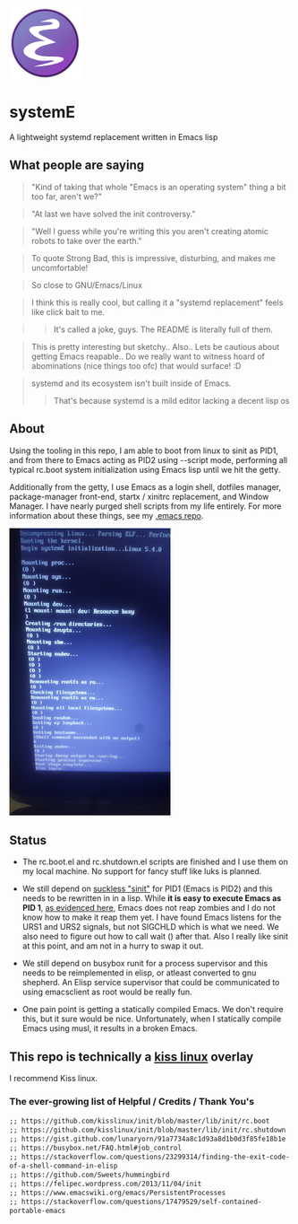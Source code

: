 ![Logo](emacs.png)

# systemE
A lightweight systemd replacement written in Emacs lisp

## What people are saying

> "Kind of taking that whole "Emacs is an operating system" thing a bit too far, aren't we?"

> "At last we have solved the init controversy."

> "Well I guess while you're writing this you aren't creating atomic robots to take over the earth."

> To quote Strong Bad, this is impressive, disturbing, and makes me uncomfortable!

> So close to GNU/Emacs/Linux

> I think this is really cool, but calling it a "systemd replacement" feels like click bait to me.

> > It's called a joke, guys.
> > The README is literally full of them.

> This is pretty interesting but sketchy..
> Also.. Lets be cautious about getting Emacs reapable.. Do we really want to witness hoard of abominations (nice things too ofc) that would surface! :D

> systemd and its ecosystem isn't built inside of Emacs.
> > That's because systemd is a mild editor lacking a decent lisp os

## About

Using the tooling in this repo, I am able to boot from linux to sinit as PID1, and from there to Emacs acting as PID2 using --script mode, performing all typical rc.boot system initialization using Emacs lisp until we hit the getty.

Additionally from the getty, I use Emacs as a login shell, dotfiles manager, package-manager front-end, startx / xinitrc replacement, and Window Manager. I have nearly purged shell scripts from my life entirely. For more information about these things, see my [.emacs repo](https://github.com/a-schaefers/dot-emacs).

![Logo](screenshot.jpg)

## Status

- The rc.boot.el and rc.shutdown.el scripts are finished and I use them on my local machine. No support for fancy stuff like luks is planned.
- We still depend on [suckless "sinit"](https://core.suckless.org/sinit/) for PID1 (Emacs is PID2) and this needs to be rewritten in in a lisp. While **it is easy to execute Emacs as PID 1**, [as evidenced here](http://www.informatimago.com/linux/emacs-on-user-mode-linux.html), Emacs does not reap zombies and I do not know how to make it reap them yet. I have found Emacs listens for the URS1 and URS2 signals, but not SIGCHLD which is what we need. We also need to figure out how to call wait () after that. Also I really like sinit at this point, and am not in a hurry to swap it out.


- We still depend on busybox runit for a process supervisor and this needs to be reimplemented in elisp, or atleast converted to gnu shepherd. An Elisp service supervisor that could be communicated to using emacsclient as root would be really fun.

- One pain point is getting a statically compiled Emacs. We don't require this, but it sure would be nice. Unfortunately, when I statically compile Emacs using musl, it results in a broken Emacs.

## This repo is technically a [kiss linux](https://getkiss.org) overlay

I recommend Kiss linux.

### The ever-growing list of Helpful / Credits / Thank You's

```elisp
;; https://github.com/kisslinux/init/blob/master/lib/init/rc.boot
;; https://github.com/kisslinux/init/blob/master/lib/init/rc.shutdown
;; https://gist.github.com/lunaryorn/91a7734a8c1d93a8d1b0d3f85fe18b1e
;; https://busybox.net/FAQ.html#job_control
;; https://stackoverflow.com/questions/23299314/finding-the-exit-code-of-a-shell-command-in-elisp
;; https://github.com/Sweets/hummingbird
;; https://felipec.wordpress.com/2013/11/04/init
;; https://www.emacswiki.org/emacs/PersistentProcesses
;; https://stackoverflow.com/questions/17479529/self-contained-portable-emacs
```
